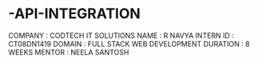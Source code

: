 # -API-INTEGRATION
COMPANY   : CODTECH IT SOLUTIONS
NAME      : R NAVYA
INTERN ID : CT08DN1419
DOMAIN    : FULL STACK WEB DEVELOPMENT
DURATION  : 8 WEEKS
MENTOR    : NEELA SANTOSH
